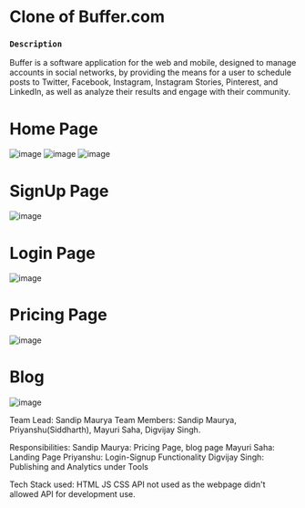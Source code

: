 # Clone of Buffer.com

### `Description`

Buffer is a software application for the web and mobile, designed to manage accounts in social networks, by providing the means for a user to schedule posts to Twitter, Facebook, Instagram, Instagram Stories, Pinterest, and LinkedIn, as well as analyze their results and engage with their community.

# Home Page
![image](https://user-images.githubusercontent.com/105915693/232072014-27f3720c-8363-460f-a668-64ec88a75c39.png)
![image](https://user-images.githubusercontent.com/105915693/232072212-12832e4f-24d6-4438-8292-c309d410d850.png)
![image](https://user-images.githubusercontent.com/105915693/232072360-2eac79d0-248e-487f-af4f-59125aec11e2.png)

# SignUp Page
![image](https://user-images.githubusercontent.com/105915693/232072555-06f133df-6935-443b-97e9-d93f6241af4c.png)

# Login Page
![image](https://user-images.githubusercontent.com/105915693/232072697-970e1d6f-f954-466c-b0ea-09eec785f93e.png)

# Pricing Page
![image](https://user-images.githubusercontent.com/105915693/232072906-ed3be7a2-6dbd-441e-bf69-e71fa25d9022.png)

# Blog
![image](https://user-images.githubusercontent.com/105915693/232073189-69d36bec-d53e-46bb-ad57-c0128fa29c42.png)





Team Lead: Sandip Maurya
Team Members: Sandip Maurya, Priyanshu(Siddharth), Mayuri Saha, Digvijay Singh.

Responsibilities:
Sandip Maurya: Pricing Page, blog page
Mayuri Saha: Landing Page
Priyanshu: Login-Signup Functionality
Digvijay Singh: Publishing and Analytics under Tools

Tech Stack used:
HTML
JS
CSS
API not used as the webpage didn't allowed API for development use.
